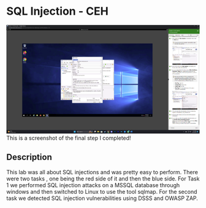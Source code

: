<h1>SQL Injection - CEH</h1>


![Image Alt](https://github.com/DannyRRios/CEH-Lab-15/blob/4c6fb7df5b3aa408b4dc48560829b991bf4eeedb/Lab15-1.png)
This is a screenshot of the final step I completed! 

<h2>Description</h2>
This lab was all about SQL injections and was pretty easy to perform. There were two tasks , one being the red side of it and then the blue side. For Task 1 we performed SQL injection attacks on a MSSQL database through windows and then switched to Linux to use the tool sqlmap. For the second task we detected SQL injection vulnerabilities using DSSS and OWASP ZAP.
<br />
